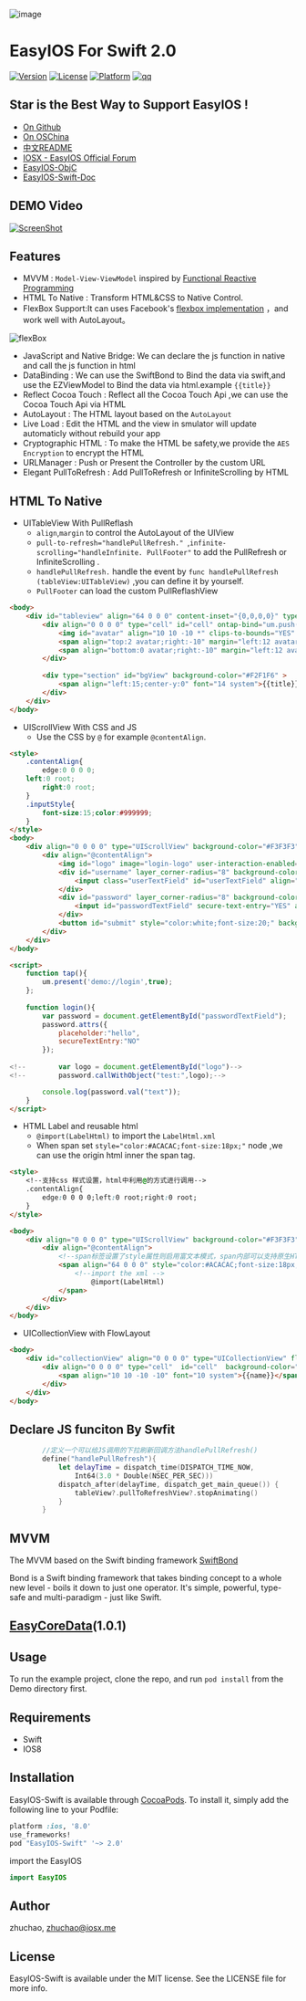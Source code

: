 
![image](https://raw.githubusercontent.com/zhuchaowe/EasyIOS/gh-pages/images/logo.png)

EasyIOS For Swift 2.0
=======

[![Version](https://img.shields.io/cocoapods/v/EasyIOS-Swift.svg?style=flat)](http://cocoapods.org/pods/EasyIOS-Swift)
[![License](https://img.shields.io/cocoapods/l/EasyIOS-Swift.svg?style=flat)](http://cocoapods.org/pods/EasyIOS-Swift)
[![Platform](https://img.shields.io/cocoapods/p/EasyIOS-Swift.svg?style=flat)](http://cocoapods.org/pods/EasyIOS-Swift)
[![qq](http://img.shields.io/badge/QQ%E7%BE%A4-340906744-green.svg)](http://shang.qq.com/wpa/qunwpa?idkey=562d002e275a8199081313b00580fb7111a4faf694216a239064d29f5238bc91)

## Star is the Best Way to Support EasyIOS !
* [On Github](https://github.com/EasyIOS/EasyIOS-Swift)
* [On OSChina](http://git.oschina.net/zhuchaowe/EasyIOS-Swift)
* [中文README](/README/Chinese.md)
* [IOSX - EasyIOS Official Forum](https://www.iosx.me)
* [EasyIOS-ObjC](https://github.com/EasyIOS/EasyIOS)
* [EasyIOS-Swift-Doc](http://swift.easyios.iosx.me)

## DEMO Video
[![ScreenShot](http://g3.tdimg.com/0d239f40817111df0dfe941cbc6f9d5e/b0_2.jpg)](http://www.tudou.com/v/aWwPwUhdt5E/&rpid=6059352&resourceId=6059352_04_05_99/v.swf)

## Features

* MVVM : `Model-View-ViewModel` inspired by [Functional Reactive Programming](http://en.wikipedia.org/wiki/Functional_reactive_programming) 
* HTML To Native : Transform HTML&CSS to Native Control.
* FlexBox Support:It can uses Facebook's [flexbox implementation](https://github.com/facebook/css-layout) ，and work well with AutoLayout。

![flexBox](README/flexbox.png)

* JavaScript and Native Bridge: We can declare the js function in native and call the js function in html
* DataBinding : We can use the SwiftBond to Bind the data via swift,and use the EZViewModel to Bind the data via html.example `{{title}}`
* Reflect Cocoa Touch : Reflect all the Cocoa Touch Api ,we can use the Cocoa Touch Api via HTML 
* AutoLayout : The HTML layout based on the `AutoLayout`
* Live Load : Edit the HTML and the view in smulator will update automaticly without rebuild your app
* Cryptographic HTML : To make the HTML be safety,we provide the `AES Encryption` to encrypt the HTML
* URLManager : Push or Present the Controller by the custom URL 
* Elegant PullToRefresh : Add  PullToRefresh or InfiniteScrolling by HTML

## HTML To Native

* UITableView With PullReflash
    * `align`,`margin` to control the AutoLayout of the UIView
    * `pull-to-refresh="handlePullRefresh." `,`infinite-scrolling="handleInfinite. PullFooter"` to add the PullRefresh or InfiniteScrolling .
    * `handlePullRefresh.` handle the event by `func handlePullRefresh (tableView:UITableView)` ,you can define it by yourself.
    * `PullFooter` can load the custom PullReflashView 

```HTML
<body>
    <div id="tableview" align="64 0 0 0" content-inset="{0,0,0,0}" type="UITableView"  estimated-row-height="100"  separator-style="None" pull-to-refresh="handlePullRefresh()" infinite-scrolling="handleInfinite() PullFooter">
        <div align="0 0 0 0" type="cell" id="cell" ontap-bind="um.push('{{link}}',true)" >
            <img id="avatar" align="10 10 -10 *" clips-to-bounds="YES" width="45" height="45" layer_corner-radius="5" src="{{srcUrl}}" />
            <span align="top:2 avatar;right:-10" margin="left:12 avatar"  font="15 system" id="title">{{title}}</span>
            <span align="bottom:0 avatar;right:-10" margin="left:12 avatar" font="13 system" text-color="#ACACAC" id="subTitle" style="color:#ACACAC;" link-style="color:green;" >{{subTitle}}</span>
        </div>
        
        <div type="section" id="bgView" background-color="#F2F1F6" >
            <span align="left:15;center-y:0" font="14 system">{{title}}</span>
        </div>
    </div>
</body>
```

* UIScrollView With CSS and JS
    * Use the CSS by `@` for example `@contentAlign`.
   
```HTML
<style>
    .contentAlign{
        edge:0 0 0 0;
    left:0 root;
        right:0 root;
    }
    .inputStyle{
        font-size:15;color:#999999;
    }
</style>
<body>
    <div align="0 0 0 0" type="UIScrollView" background-color="#F3F3F3">
        <div align="@contentAlign">
            <img id="logo" image="login-logo" user-interaction-enabled="YES" ontap="tap()" align="center-x:0;top:110;"/>
            <div id="username" layer_corner-radius="8" background-color="white" align="* 15 * -15" margin="top:30 logo" height="45">
                <input class="userTextField" id="userTextField" align="edge:10 10 -10 -10;" placeholder-style="@inputStyle" keyboard-type="EmailAddress" style="@inputStyle" placeholder="上面的logo可以被点击"/>
            </div>
            <div id="password" layer_corner-radius="8" background-color="white" align="* 15 * -15" margin="top:13 username" height="45">
                <input id="passwordTextField" secure-text-entry="YES" align="10 10 -10 -10" placeholder="密码" placeholder-style="@inputStyle" style="@inputStyle" />
            </div>
            <button id="submit" style="color:white;font-size:20;" background-color="#3FBCFB" align="* 15 -10 -15" margin="top:25 password" height="45" layer_corner-radius="8" onEvent="touch-up-inside:login()">Login</button>
        </div>
    </div>
</body>

<script>
    function tap(){
        um.present('demo://login',true);
    };
    
    function login(){
        var password = document.getElementById("passwordTextField");
        password.attrs({
            placeholder:"hello",
            secureTextEntry:"NO"
        });
        
<!--        var logo = document.getElementById("logo")-->
<!--        password.callWithObject("test:",logo);-->

        console.log(password.val("text"));
    }
</script>
```

* HTML Label and reusable html
    * `@import(LabelHtml)` to import the `LabelHtml.xml` 
    *  When span set `style="color:#ACACAC;font-size:18px;"` node ,we can use the origin html inner the span tag.
```HTML
<style>
    <!--支持css 样式设置，html中利用@的方式进行调用-->
    .contentAlign{
        edge:0 0 0 0;left:0 root;right:0 root;
    }
</style>

<body>
    <div align="0 0 0 0" type="UIScrollView" background-color="#F3F3F3">
        <div align="@contentAlign">
            <!--span标签设置了style属性则启用富文本模式，span内部可以支持原生HTML的所有属性，具体请看LabelHtml.xml文件-->
            <span align="64 0 0 0" style="color:#ACACAC;font-size:18px;" link-style="color:green;" number-of-lines="0">
                <!--import the xml -->
                    @import(LabelHtml)
            </span>
        </div>
    </div>
</body>
```

* UICollectionView with FlowLayout

```HTML
<body>
    <div id="collectionView" align="0 0 0 0" type="UICollectionView" flow-layout="scroll-direction:Vertical;item-size:{300,50};section-inset:{3,3,0,3};minimum-interitem-spacing:3;minimum-line-spacing:3" content-inset="{64,0,0,0}" background-color="white" pull-to-refresh="handlePullRefresh()" infinite-scrolling="handleInfinite()">
        <div align="0 0 0 0" type="cell"  id="cell"  background-color="red">
            <span align="10 10 -10 -10" font="10 system">{{name}}</span>
        </div>
    </div>
</body>
```

## Declare JS funciton By Swfit

```swift
        //定义一个可以给JS调用的下拉刷新回调方法handlePullRefresh()
        define("handlePullRefresh"){
            let delayTime = dispatch_time(DISPATCH_TIME_NOW,
                Int64(3.0 * Double(NSEC_PER_SEC)))
            dispatch_after(delayTime, dispatch_get_main_queue()) {
                tableView?.pullToRefreshView?.stopAnimating()
            }
        }
```

## MVVM

The MVVM based on the Swift binding framework [SwiftBond](https://github.com/SwiftBond/Bond)

Bond is a Swift binding framework that takes binding concept to a whole new level - boils it down to just one operator. It's simple, powerful, type-safe and multi-paradigm - just like Swift.


## [EasyCoreData](https://github.com/EasyIOS/EasyCoreData)(1.0.1)


## Usage

To run the example project, clone the repo, and run `pod install` from the Demo directory first.

## Requirements

* Swift
* IOS8

## Installation

EasyIOS-Swift is available through [CocoaPods](http://cocoapods.org). To install
it, simply add the following line to your Podfile:

```ruby
platform :ios, '8.0'
use_frameworks!
pod "EasyIOS-Swift" '~> 2.0'
```

import the EasyIOS

```swift
import EasyIOS
```
## Author

zhuchao, zhuchao@iosx.me

## License

EasyIOS-Swift is available under the MIT license. See the LICENSE file for more info.
